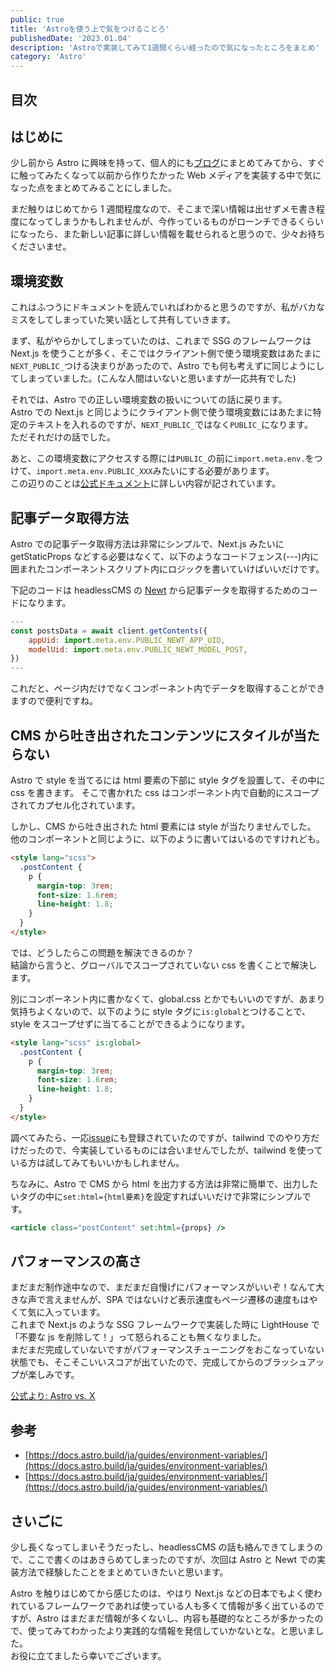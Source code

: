 ```yaml
---
public: true
title: 'Astroを使う上で気をつけることろ'
publishedDate: '2023.01.04'
description: 'Astroで実装してみて1週間くらい経ったので気になったところをまとめ'
category: 'Astro'
---
```


## 目次

## はじめに

少し前から Astro に興味を持って、個人的にも[ブログ](https://komosyu.dev/posts/11)にまとめてみてから、すぐに触ってみたくなって以前から作りたかった Web メディアを実装する中で気になった点をまとめてみることにしました。

まだ触りはじめてから 1 週間程度なので、そこまで深い情報は出せずメモ書き程度になってしまうかもしれませんが、今作っているものがローンチできるくらいになったら、また新しい記事に詳しい情報を載せられると思うので、少々お待ちくださいませ。

## 環境変数

これはふつうにドキュメントを読んでいればわかると思うのですが、私がバカなミスをしてしまっていた笑い話として共有していきます。

まず、私がやらかしてしまっていたのは、これまで SSG のフレームワークは Next.js を使うことが多く、そこではクライアント側で使う環境変数はあたまに`NEXT_PUBLIC_`つける決まりがあったので、Astro でも何も考えずに同じようにしてしまっていました。(こんな人間はいないと思いますが一応共有でした)

それでは、Astro での正しい環境変数の扱いについての話に戻ります。  
Astro での Next.js と同じようにクライアント側で使う環境変数にはあたまに特定のテキストを入れるのですが、`NEXT_PUBLIC_`ではなく`PUBLIC_`になります。  
ただそれだけの話でした。

あと、この環境変数にアクセスする際には`PUBLIC_`の前に`import.meta.env.`をつけて、`import.meta.env.PUBLIC_XXX`みたいにする必要があります。  
この辺りのことは[公式ドキュメント](https://docs.astro.build/ja/guides/environment-variables/)に詳しい内容が記されています。

## 記事データ取得方法

Astro での記事データ取得方法は非常にシンプルで、Next.js みたいに getStaticProps などする必要はなくて、以下のようなコードフェンス(---)内に囲まれたコンポーネントスクリプト内にロジックを書いていけばいいだけです。

下記のコードは headlessCMS の [Newt](https://www.newt.so/) から記事データを取得するためのコードになります。

```js
---
const postsData = await client.getContents({
    appUid: import.meta.env.PUBLIC_NEWT_APP_UID,
    modelUid: import.meta.env.PUBLIC_NEWT_MODEL_POST,
})
---
```

これだと、ページ内だけでなくコンポーネント内でデータを取得することができますので便利ですね。

## CMS から吐き出されたコンテンツにスタイルが当たらない

Astro で style を当てるには html 要素の下部に style タグを設置して、その中に css を書きます。
そこで書かれた css はコンポーネント内で自動的にスコープされてカプセル化されています。

しかし、CMS から吐き出された html 要素には style が当たりませんでした。  
他のコンポーネントと同じように、以下のように書いてはいるのですけれども。

```html
<style lang="scss">
  .postContent {
    p {
      margin-top: 3rem;
      font-size: 1.6rem;
      line-height: 1.8;
    }
  }
</style>
```

では、どうしたらこの問題を解決できるのか？  
結論から言うと、グローバルでスコープされていない css を書くことで解決します。

別にコンポーネント内に書かなくて、global.css とかでもいいのですが、あまり気持ちよくないので、以下のように style タグに`is:global`とつけることで、style をスコープせずに当てることができるようになります。

```html
<style lang="scss" is:global>
  .postContent {
    p {
      margin-top: 3rem;
      font-size: 1.6rem;
      line-height: 1.8;
    }
  }
</style>
```

調べてみたら、一応[issue](https://github.com/withastro/astro/issues/4380)にも登録されていたのですが、tailwind でのやり方だけだったので、今実装しているものには合いませんでしたが、tailwind を使っている方は試してみてもいいかもしれません。

ちなみに、Astro で CMS から html を出力する方法は非常に簡単で、出力したいタグの中に`set:html={html要素}`を設定すればいいだけで非常にシンプルです。

```jsx
<article class="postContent" set:html={props} />
```

## パフォーマンスの高さ

まだまだ制作途中なので、まだまだ自慢げにパフォーマンスがいいぞ！なんて大きな声で言えませんが、SPA ではないけど表示速度もページ遷移の速度もはやくて気に入っています。  
これまで Next.js のような SSG フレームワークで実装した時に LightHouse で「不要な js を削除して！」って怒られることも無くなりました。  
まだまだ完成していないですがパフォーマンスチューニングをおこなっていない状態でも、そこそこいいスコアが出ていたので、完成してからのブラッシュアップが楽しみです。

[公式より: Astro vs. X](https://docs.astro.build/ja/comparing-astro-vs-other-tools/)

## 参考

- [https://docs.astro.build/ja/guides/environment-variables/](https://docs.astro.build/ja/guides/environment-variables/)
- [https://docs.astro.build/ja/guides/environment-variables/](https://docs.astro.build/ja/guides/environment-variables/)

## さいごに

少し長くなってしまいそうだったし、headlessCMS の話も絡んできてしまうので、ここで書くのはあきらめてしまったのですが、次回は Astro と Newt での実装方法で経験したことをまとめていきたいと思います。

Astro を触りはじめてから感じたのは、やはり Next.js などの日本でもよく使われているフレームワークであれば使っている人も多くて情報が多く出ているのですが、Astro はまだまだ情報が多くないし、内容も基礎的なところが多かったので、使ってみてわかったより実践的な情報を発信していかないとな。と思いました。  
お役に立てましたら幸いでございます。

